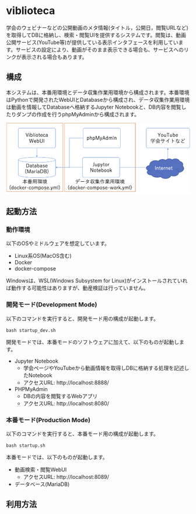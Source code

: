 # viblioteca

学会のウェビナーなどの公開動画のメタ情報(タイトル，公開日，閲覧URLなど)を取得してDBに格納し、検索・閲覧UIを提供するシステムです。閲覧は、動画公開サービス(YouTube等)が提供している表示インタフェースを利用しています。サービスの設定により、動画がそのまま表示できる場合も、サービスへのリンクが表示される場合もあります。

## 構成

本システムは、本番用環境とデータ収集作業用環境から構成されます。本番環境はPythonで開発されたWebUIとDatabaseから構成され、データ収集作業用環境は動画を情報してDatabaseへ格納するJupyter Notebookと、DB内容を閲覧したりダンプの作成を行うphpMyAdminから構成されます。

![構成](structure.png)


## 起動方法

### 動作環境

以下のOSやミドルウェアを想定しています。

* Linux系OS(MacOS含む)
* Docker
* docker-compose

Windowsは、WSL(Windows Subsystem for Linux)がインストールされていれば動作する可能性はありますが、動産検証は行っていません。


### 開発モード(Development Mode)

以下のコマンドを実行すると、開発モード用の構成が起動します。

```
bash startup_dev.sh
```

開発モードでは、本番モードのソフトウェアに加えて、以下のものが起動します。

* Jupyter Notebook
    * 学会ページやYouTubeから動画情報を取得しDBに格納する処理を記述したNotebook
    * アクセスURL: http://localhost:8888/
* PHPMyAdmin
    * DBの内容を閲覧するWebアプリ
    * アクセスURL: http://localhost:8080/


### 本番モード(Production Mode)

以下のコマンドを実行すると、本番モード用の構成が起動します。

```
bash startup.sh
```

本番モードでは、以下のものが起動します。

* 動画検索・閲覧WebUI
    * アクセスURL: http://localhost:8089/
* データベース(MariaDB)


## 利用方法

